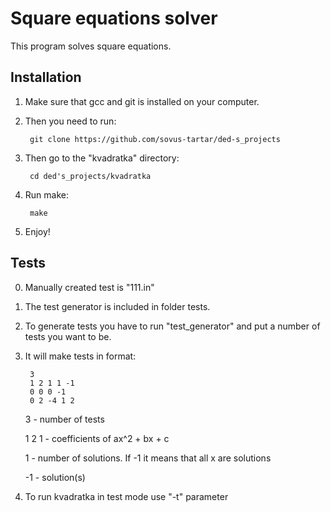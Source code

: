# Square equations solver
This program solves square equations.
## Installation

1. Make sure that gcc and git is installed on your computer.

2. Then you need to run:            

        git clone https://github.com/sovus-tartar/ded-s_projects

3. Then go to the "kvadratka" directory:

        cd ded's_projects/kvadratka

4. Run make:

        make
   
6. Enjoy!
   
## Tests

0. Manually created test is "111.in"
1. The test generator is included in folder tests.
2. To generate tests you have to run "test_generator" and put a number of tests you want to be. 
3. It will make tests in format: 
   
        3
        1 2 1 1 -1
        0 0 0 -1
        0 2 -4 1 2
    3 - number of tests
    
    1 2 1 - coefficients of ax^2 + bx + c
    
    1 - number of solutions. If -1 it means that all x are solutions

    -1 - solution(s)

4. To run kvadratka in test mode use "-t" parameter